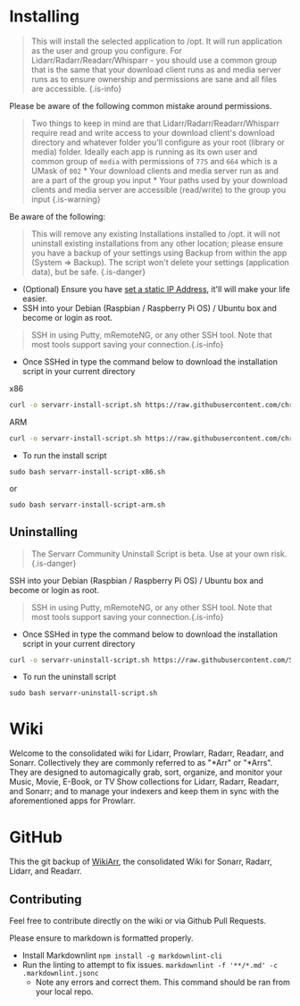 # Installing

> This will install the selected application to /opt. It will run application as the user and group you configure.
> For Lidarr/Radarr/Readarr/Whisparr - you should use a common group that is the same that your download client runs as and media server runs as to ensure ownership and permissions are sane and all files are accessible.
{.is-info}

Please be aware of the following common mistake around permissions.

> Two things to keep in mind are that Lidarr/Radarr/Readarr/Whisparr require read and write access to your download client's download directory and whatever folder you'll configure as your root (library or media) folder.
> Ideally each app is running as its own user and common group of `media` with permissions of `775` and `664` which is a UMask of `002`
> \* Your download clients and media server run as and are a part of the group you input
> \* Your paths used by your download clients and media server are accessible (read/write) to the group you input
{.is-warning}

Be aware of the following:

> This will remove any existing Installations installed to /opt. it will not uninstall existing installations from any other location; please ensure you have a backup of your settings using Backup from within the app (System => Backup). The script won't delete your settings (application data), but be safe.
{.is-danger}

- (Optional) Ensure you have [set a static IP Address](https://www.cyberciti.biz/faq/add-configure-set-up-static-ip-address-on-debianlinux/), it'll will make your life easier.
- SSH into your Debian (Raspbian / Raspberry Pi OS) / Ubuntu box and become or login as root.

> SSH in using Putty, mRemoteNG, or any other SSH tool. Note that most tools support saving your connection.{.is-info}

- Once SSHed in type the command below to download the installation script in your current directory

x86
```bash
curl -o servarr-install-script.sh https://raw.githubusercontent.com/chrnnk/servarr/refs/heads/master/servarr/servarr-install-script-x86.sh
```

ARM
```bash
curl -o servarr-install-script.sh https://raw.githubusercontent.com/chrnnk/servarr/refs/heads/master/servarr/servarr-install-script-arm.sh
```

- To run the install script

```shell
sudo bash servarr-install-script-x86.sh
```
or
```shell
sudo bash servarr-install-script-arm.sh
```

## Uninstalling

> The Servarr Community Uninstall Script is beta. Use at your own risk.{.is-danger}

SSH into your Debian (Raspbian / Raspberry Pi OS) / Ubuntu box and become or login as root.

> SSH in using Putty, mRemoteNG, or any other SSH tool. Note that most tools support saving your connection.{.is-info}

- Once SSHed in type the command below to download the installation script in your current directory

```bash
curl -o servarr-uninstall-script.sh https://raw.githubusercontent.com/Servarr/Wiki/master/servarr/servarr-uninstall-script.sh
```

- To run the uninstall script

```shell
sudo bash servarr-uninstall-script.sh
```

# Wiki

Welcome to the consolidated wiki for Lidarr, Prowlarr, Radarr, Readarr, and Sonarr. Collectively they are commonly referred to as "\*Arr" or "\*Arrs". They are designed to automagically grab, sort, organize, and monitor your Music, Movie, E-Book, or TV Show collections for Lidarr, Radarr, Readarr, and Sonarr; and to manage your indexers and keep them in sync with the aforementioned apps for Prowlarr.

# GitHub

This the git backup of [WikiArr](https://wikijs.servarr.com/), the consolidated Wiki for Sonarr, Radarr, Lidarr, and Readarr.

## Contributing

Feel free to contribute directly on the wiki or via Github Pull Requests.

Please ensure to markdown is formatted properly.

- Install Markdownlint `npm install -g markdownlint-cli`
- Run the linting to attempt to fix issues. `markdownlint -f '**/*.md' -c .markdownlint.jsonc`
  - Note any errors and correct them. This command should be ran from your local repo.
